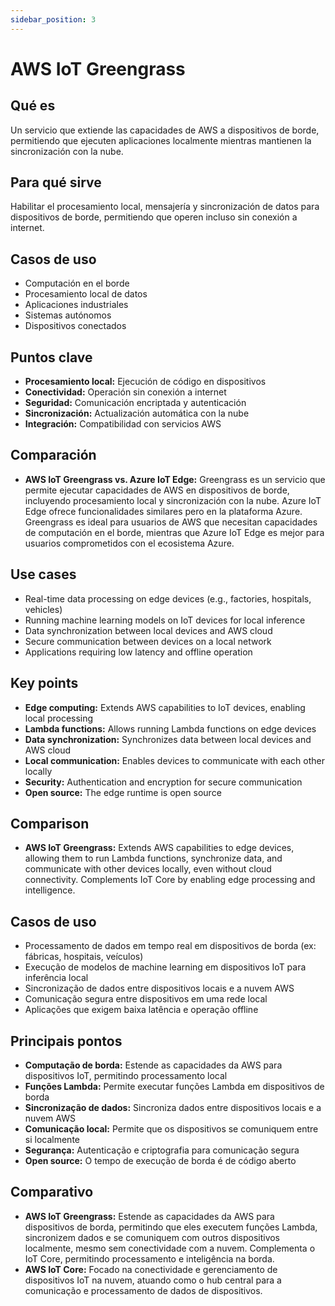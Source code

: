 ```yaml
---
sidebar_position: 3
---
```


# AWS IoT Greengrass

## Qué es
Un servicio que extiende las capacidades de AWS a dispositivos de borde, permitiendo que ejecuten aplicaciones localmente mientras mantienen la sincronización con la nube.

## Para qué sirve
Habilitar el procesamiento local, mensajería y sincronización de datos para dispositivos de borde, permitiendo que operen incluso sin conexión a internet.

## Casos de uso
- Computación en el borde
- Procesamiento local de datos
- Aplicaciones industriales
- Sistemas autónomos
- Dispositivos conectados

## Puntos clave
- **Procesamiento local:** Ejecución de código en dispositivos
- **Conectividad:** Operación sin conexión a internet
- **Seguridad:** Comunicación encriptada y autenticación
- **Sincronización:** Actualización automática con la nube
- **Integración:** Compatibilidad con servicios AWS

## Comparación
- **AWS IoT Greengrass vs. Azure IoT Edge:** Greengrass es un servicio que permite ejecutar capacidades de AWS en dispositivos de borde, incluyendo procesamiento local y sincronización con la nube. Azure IoT Edge ofrece funcionalidades similares pero en la plataforma Azure. Greengrass es ideal para usuarios de AWS que necesitan capacidades de computación en el borde, mientras que Azure IoT Edge es mejor para usuarios comprometidos con el ecosistema Azure.

## Use cases
- Real-time data processing on edge devices (e.g., factories, hospitals, vehicles)
- Running machine learning models on IoT devices for local inference
- Data synchronization between local devices and AWS cloud
- Secure communication between devices on a local network
- Applications requiring low latency and offline operation

## Key points
- **Edge computing:** Extends AWS capabilities to IoT devices, enabling local processing
- **Lambda functions:** Allows running Lambda functions on edge devices
- **Data synchronization:** Synchronizes data between local devices and AWS cloud
- **Local communication:** Enables devices to communicate with each other locally
- **Security:** Authentication and encryption for secure communication
- **Open source:** The edge runtime is open source

## Comparison
- **AWS IoT Greengrass:** Extends AWS capabilities to edge devices, allowing them to run Lambda functions, synchronize data, and communicate with other devices locally, even without cloud connectivity. Complements IoT Core by enabling edge processing and intelligence.

## Casos de uso
- Processamento de dados em tempo real em dispositivos de borda (ex: fábricas, hospitais, veículos)
- Execução de modelos de machine learning em dispositivos IoT para inferência local
- Sincronização de dados entre dispositivos locais e a nuvem AWS
- Comunicação segura entre dispositivos em uma rede local
- Aplicações que exigem baixa latência e operação offline

## Principais pontos
- **Computação de borda:** Estende as capacidades da AWS para dispositivos IoT, permitindo processamento local
- **Funções Lambda:** Permite executar funções Lambda em dispositivos de borda
- **Sincronização de dados:** Sincroniza dados entre dispositivos locais e a nuvem AWS
- **Comunicação local:** Permite que os dispositivos se comuniquem entre si localmente
- **Segurança:** Autenticação e criptografia para comunicação segura
- **Open source:** O tempo de execução de borda é de código aberto

## Comparativo
- **AWS IoT Greengrass:** Estende as capacidades da AWS para dispositivos de borda, permitindo que eles executem funções Lambda, sincronizem dados e se comuniquem com outros dispositivos localmente, mesmo sem conectividade com a nuvem. Complementa o IoT Core, permitindo processamento e inteligência na borda.
- **AWS IoT Core:** Focado na conectividade e gerenciamento de dispositivos IoT na nuvem, atuando como o hub central para a comunicação e processamento de dados de dispositivos. 